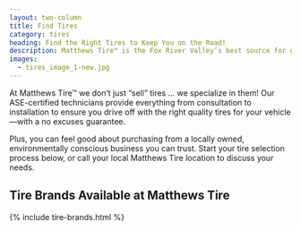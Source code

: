 ```yaml
---
layout: two-column
title: Find Tires
category: tires
heading: Find the Right Tires to Keep You on the Road!
description: Matthews Tire™ is the Fox River Valley’s best source for great tires and auto service. Customers in Green Bay, Appleton, Fond du Lac & Waupaca trust Matthews Tire.
images:
  - tires_image_1-new.jpg
---
```


At Matthews Tire™ we don’t just “sell” tires ... we specialize in them! Our ASE-certified technicians provide everything from consultation to installation to ensure you drive off with the right quality tires for your vehicle—with a no excuses guarantee.

Plus, you can feel good about purchasing from a locally owned, environmentally conscious business you can trust. Start your tire selection process below, or call your local Matthews Tire location to discuss your needs.

<div id="ta-widget-container" class="tasite-bootstrap-styles" data-dealer="09d70ee4-a08a-40f0-bf0a-ae2944c7b755" data-hostUrl="http://ta3.tiresanytime.com" data-parentUsesBootstrapCss="true"></div>

## Tire Brands Available at Matthews Tire

{% include tire-brands.html %}
